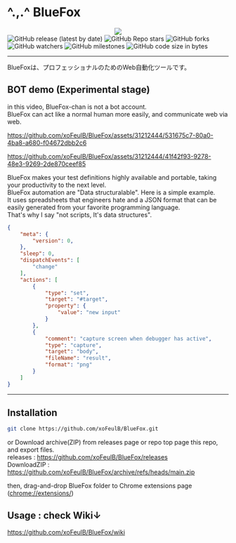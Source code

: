 # ^.,.^ BlueFox

<div align="center">
<img src="https://user-images.githubusercontent.com/31212444/232337954-73feac2d-c27d-4a6c-b0b5-63ae5ccd9cab.png">
</div>

<div>
<img alt="GitHub release (latest by date)" src="https://img.shields.io/github/v/release/xoFeulB/BlueFox?style=social">
<img alt="GitHub Repo stars" src="https://img.shields.io/github/stars/xoFeulB/BlueFox?style=social">
<img alt="GitHub forks" src="https://img.shields.io/github/forks/xoFeulB/BlueFox?style=social">
<img alt="GitHub watchers" src="https://img.shields.io/github/watchers/xoFeulB/BlueFox?style=social">
<img alt="GitHub milestones" src="https://img.shields.io/github/milestones/open/xoFeulB/BlueFox?style=social">
<img alt="GitHub code size in bytes" src="https://img.shields.io/github/languages/code-size/xoFeulB/BlueFox?style=social">
</div>
<hr>

BlueFoxは、プロフェッショナルのためのWeb自動化ツールです。

## BOT demo (Experimental stage)
in this video, BlueFox-chan is not a bot account.  
BlueFox can act like a normal human more easily, and communicate web via web.
<div>

https://github.com/xoFeulB/BlueFox/assets/31212444/531675c7-80a0-4ba8-a680-f04672dbb2c6

</div>
<div>
    

https://github.com/xoFeulB/BlueFox/assets/31212444/41f42f93-9278-48e3-9269-2de870ceef85


</div>

BlueFox makes your test definitions highly available and portable, taking your productivity to the next level.  
BlueFox automation are "Data structuralable". Here is a simple example.  
It uses spreadsheets that engineers hate and a JSON format that can be easily generated from your favorite programming language.  
That's why I say "not scripts, It's data structures".

```JSON
{
    "meta": {
        "version": 0,
    },
    "sleep": 0,
    "dispatchEvents": [
        "change"
    ],
    "actions": [
        {
            "type": "set",
            "target": "#target",
            "property": {
                "value": "new input"
            }
        },
        {
            "comment": "capture screen when debugger has active",
            "type": "capture",
            "target": "body",
            "fileName": "result",
            "format": "png"
        }
    ]
}
```

<hr>

## Installation

```bash
git clone https://github.com/xoFeulB/BlueFox.git
```

or Download archive(ZIP) from releases page or repo top page this repo, and export files.  
releases : https://github.com/xoFeulB/BlueFox/releases  
DownloadZIP : https://github.com/xoFeulB/BlueFox/archive/refs/heads/main.zip

then, drag-and-drop BlueFox folder to Chrome extensions page (<a href="chrome://extensions/" target="_blank">chrome://extensions/</a>)

## Usage : check Wiki↓

<a href="https://github.com/xoFeulB/BlueFox/wiki" target="_blank">https://github.com/xoFeulB/BlueFox/wiki</a>
